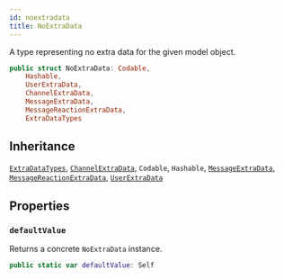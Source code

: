 ```yaml
---
id: noextradata 
title: NoExtraData
--- 
```


A type representing no extra data for the given model object.

``` swift
public struct NoExtraData: Codable,
    Hashable,
    UserExtraData,
    ChannelExtraData,
    MessageExtraData,
    MessageReactionExtraData,
    ExtraDataTypes 
```

## Inheritance

[`ExtraDataTypes`](../ExtraDataTypes), [`ChannelExtraData`](ChannelExtraData), `Codable`, `Hashable`, [`MessageExtraData`](MessageExtraData), [`MessageReactionExtraData`](MessageReactionExtraData), [`UserExtraData`](UserExtraData)

## Properties

### `defaultValue`

Returns a concrete `NoExtraData` instance.

``` swift
public static var defaultValue: Self 
```
